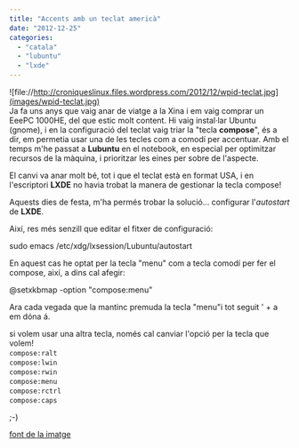 ```yaml
---
title: "Accents amb un teclat americà"
date: "2012-12-25"
categories: 
  - "catala"
  - "lubuntu"
  - "lxde"
---
```


![file://http://croniqueslinux.files.wordpress.com/2012/12/wpid-teclat.jpg](images/wpid-teclat.jpg)  
Ja fa uns anys que vaig anar de viatge a la Xina i em vaig comprar un EeePC 1000HE, del que estic molt content. Hi vaig instal·lar Ubuntu (gnome), i en la configuració del teclat vaig triar la "tecla **compose**", és a dir, em permetia usar una de les tecles com a comodí per accentuar. Amb el temps m'he passat a **Lubuntu** en el notebook, en especial per optimitzar recursos de la màquina, i prioritzar les eines per sobre de l'aspecte.

El canvi va anar molt bé, tot i que el teclat està en format USA, i en l'escriptori **LXDE** no havia trobat la manera de gestionar la tecla compose!

Aquests dies de festa, m'ha permés trobar la solució… configurar l'_autostart_ de **LXDE**.

Així, res més senzill que editar el fitxer de configuració:

sudo emacs /etc/xdg/lxsession/Lubuntu/autostart

En aquest cas he optat per la tecla "menu" com a tecla comodí per fer el compose, així, a dins cal afegir:

@setxkbmap -option "compose:menu"

Ara cada vegada que la mantinc premuda la tecla "menu"i tot seguit ' + a em dóna á.

si volem usar una altra tecla, només cal canviar l'opció per la tecla que volem!  
`compose:ralt`  
`compose:lwin`  
`compose:rwin`  
`compose:menu`  
`compose:rctrl`  
`compose:caps`  

;-)

[font de la imatge](http://farm1.staticflickr.com/32/92385549_3465edc5c1_q.jpg)
